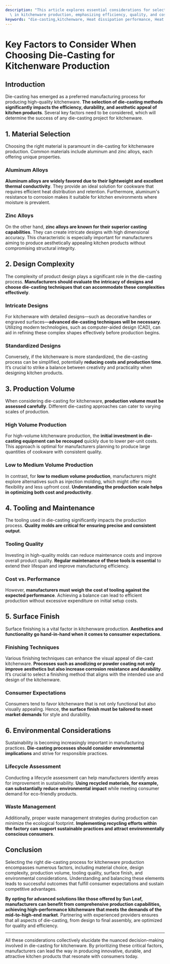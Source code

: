 ```yaml
---
description: "This article explores essential considerations for selecting die-casting processes\
  \ in kitchenware production, emphasizing efficiency, quality, and cost-effectiveness."
keywords: "die-casting,kitchenware, Heat dissipation performance, Heat sink"
---
```

# Key Factors to Consider When Choosing Die-Casting for Kitchenware Production

## Introduction

Die-casting has emerged as a preferred manufacturing process for producing high-quality kitchenware. **The selection of die-casting methods significantly impacts the efficiency, durability, and aesthetic appeal of kitchen products**. Several key factors need to be considered, which will determine the success of any die-casting project for kitchenware.

## 1. Material Selection

Choosing the right material is paramount in die-casting for kitchenware production. Common materials include aluminum and zinc alloys, each offering unique properties.

### Aluminum Alloys

**Aluminum alloys are widely favored due to their lightweight and excellent thermal conductivity**. They provide an ideal solution for cookware that requires efficient heat distribution and retention. Furthermore, aluminum's resistance to corrosion makes it suitable for kitchen environments where moisture is prevalent. 

### Zinc Alloys

On the other hand, **zinc alloys are known for their superior casting capabilities**. They can create intricate designs with high dimensional accuracy. This characteristic is especially important for manufacturers aiming to produce aesthetically appealing kitchen products without compromising structural integrity.

## 2. Design Complexity

The complexity of product design plays a significant role in the die-casting process. **Manufacturers should evaluate the intricacy of designs and choose die-casting techniques that can accommodate these complexities effectively**.

### Intricate Designs

For kitchenware with detailed designs—such as decorative handles or engraved surfaces—**advanced die-casting techniques will be necessary**. Utilizing modern technologies, such as computer-aided design (CAD), can aid in refining these complex shapes effectively before production begins.

### Standardized Designs

Conversely, if the kitchenware is more standardized, the die-casting process can be simplified, potentially **reducing costs and production time**. It’s crucial to strike a balance between creativity and practicality when designing kitchen products.

## 3. Production Volume

When considering die-casting for kitchenware, **production volume must be assessed carefully**. Different die-casting approaches can cater to varying scales of production. 

### High Volume Production

For high-volume kitchenware production, the **initial investment in die-casting equipment can be recouped** quickly due to lower per-unit costs. This approach is optimal for manufacturers planning to produce large quantities of cookware with consistent quality.

### Low to Medium Volume Production

In contrast, for **low to medium volume production**, manufacturers might explore alternatives such as injection molding, which might offer more flexibility and less upfront cost. **Understanding the production scale helps in optimizing both cost and productivity**.

## 4. Tooling and Maintenance

The tooling used in die-casting significantly impacts the production process. **Quality molds are critical for ensuring precise and consistent output**. 

### Tooling Quality

Investing in high-quality molds can reduce maintenance costs and improve overall product quality. **Regular maintenance of these tools is essential** to extend their lifespan and improve manufacturing efficiency.

### Cost vs. Performance

However, **manufacturers must weigh the cost of tooling against the expected performance**. Achieving a balance can lead to efficient production without excessive expenditure on initial setup costs.

## 5. Surface Finish

Surface finishing is a vital factor in kitchenware production. **Aesthetics and functionality go hand-in-hand when it comes to consumer expectations**.

### Finishing Techniques

Various finishing techniques can enhance the visual appeal of die-cast kitchenware. **Processes such as anodizing or powder coating not only improve aesthetics but also increase corrosion resistance and durability**. It’s crucial to select a finishing method that aligns with the intended use and design of the kitchenware.

### Consumer Expectations

Consumers tend to favor kitchenware that is not only functional but also visually appealing. Hence, **the surface finish must be tailored to meet market demands** for style and durability.

## 6. Environmental Considerations

Sustainability is becoming increasingly important in manufacturing practices. **Die-casting processes should consider environmental implications** and strive for responsible practices.

### Lifecycle Assessment

Conducting a lifecycle assessment can help manufacturers identify areas for improvement in sustainability. **Using recycled materials, for example, can substantially reduce environmental impact** while meeting consumer demand for eco-friendly products.

### Waste Management

Additionally, proper waste management strategies during production can minimize the ecological footprint. **Implementing recycling efforts within the factory can support sustainable practices and attract environmentally conscious consumers**.

## Conclusion

Selecting the right die-casting process for kitchenware production encompasses numerous factors, including material choice, design complexity, production volume, tooling quality, surface finish, and environmental considerations. Understanding and balancing these elements leads to successful outcomes that fulfill consumer expectations and sustain competitive advantages. 

**By opting for advanced solutions like those offered by Sun Leaf, manufacturers can benefit from comprehensive production capabilities, achieving high-performance kitchenware that meets the demands of the mid-to-high-end market**. Partnering with experienced providers ensures that all aspects of die-casting, from design to final assembly, are optimized for quality and efficiency. 

---

All these considerations collectively elucidate the nuanced decision-making involved in die-casting for kitchenware. By prioritizing these critical factors, manufacturers can lead the way in producing innovative, durable, and attractive kitchen products that resonate with consumers today.
